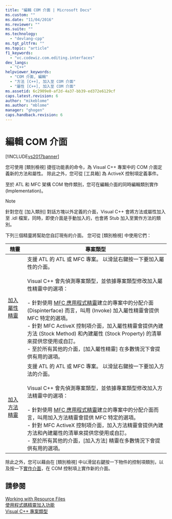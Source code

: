 ```yaml
---
title: "編輯 COM 介面 | Microsoft Docs"
ms.custom: ""
ms.date: "11/04/2016"
ms.reviewer: ""
ms.suite: ""
ms.technology: 
  - "devlang-cpp"
ms.tgt_pltfrm: ""
ms.topic: "article"
f1_keywords: 
  - "vc.codewiz.com.editing.interfaces"
dev_langs: 
  - "C++"
helpviewer_keywords: 
  - "COM 介面, 編輯"
  - "方法 [C++], 加入至 COM 介面"
  - "屬性 [C++], 加入至 COM 介面"
ms.assetid: 6c2909e0-af2d-4a37-bb39-ed372e6129cf
caps.latest.revision: 6
author: "mikeblome"
ms.author: "mblome"
manager: "ghogen"
caps.handback.revision: 6
---
```

# 編輯 COM 介面
[!INCLUDE[vs2017banner](../assembler/inline/includes/vs2017banner.md)]

您可使用 \[類別檢視\] 捷徑功能表的命令，為 Visual C\+\+ 專案中的 COM 介面定義新的方法和屬性。  除此之外，您可從 \[工具箱\] 為 ActiveX 控制項定義事件。  
  
 至於 ATL 和 MFC 架構 COM 物件類別，您可在編輯介面的同時編輯類別實作 \(Implementation\)。  
  
> [!NOTE]
>  針對您在 \[加入類別\] 對話方塊以外定義的介面，Visual C\+\+ 會將方法或屬性加入至 .idl 檔案，同時，即使介面是手動加入的，也會將 Stub 加入至實作方法的類別。  
  
 下列三個精靈將幫助您自訂現有的介面。  您可從 \[類別檢視\] 中使用它們：  
  
|精靈|專案類型|  
|--------|----------|  
|[加入屬性精靈](../ide/names-add-property-wizard.md)|支援 ATL 的 ATL 或 MFC 專案。  以滑鼠右鍵按一下要加入屬性的介面。<br /><br /> Visual C\+\+ 會先偵測專案類型，並依據專案類型修改加入屬性精靈中的選項：<br /><br /> -   針對使用 [MFC 應用程式精靈](../mfc/reference/mfc-application-wizard.md)建立的專案中的分配介面 \(Dispinterface\) 而言，叫用 \(Invoke\) 加入屬性精靈會提供 MFC 特定的選項。<br />-   針對 MFC ActiveX 控制項介面，加入屬性精靈會提供內建方法 \(Stock Method\) 和內建屬性 \(Stock Property\) 的清單來提供您使用或自訂。<br />-   至於所有其他的介面，\[加入屬性精靈\] 在多數情況下會提供有用的選項。|  
|[加入方法精靈](../ide/add-method-wizard.md)|支援 ATL 的 ATL 或 MFC 專案。  以滑鼠右鍵按一下要加入方法的介面。<br /><br /> Visual C\+\+ 會先偵測專案類型，並依據專案類型修改加入方法精靈中的選項：<br /><br /> -   針對使用 [MFC 應用程式精靈](../mfc/reference/mfc-application-wizard.md)建立的專案中的分配介面而言，叫用加入方法精靈會提供 MFC 特定的選項。<br />-   針對 MFC ActiveX 控制項介面，加入方法精靈會提供內建方法和內建屬性的清單來提供您使用或自訂。<br />-   至於所有其他的介面，\[加入方法\] 精靈在多數情況下會提供有用的選項。|  
  
 除此之外，您可以藉由在 \[類別檢視\] 中以滑鼠右鍵按一下物件的控制項類別，以及按一下[實作介面](../ide/implement-interface-wizard.md)，在 COM 控制項上實作新的介面。  
  
## 請參閱  
 [Working with Resource Files](../mfc/working-with-resource-files.md)   
 [使用程式碼精靈加入功能](../ide/adding-functionality-with-code-wizards-cpp.md)   
 [Visual C\+\+ 專案類型](../ide/visual-cpp-project-types.md)